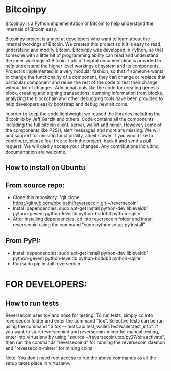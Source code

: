 Bitcoinpy
=========

Bitcoinpy is a Python implementation of Bitcoin to help understand the internals of Bitcoin easy.


Bitcoinpy project is aimed at developers who want to learn about the internal workings of Bitcoin. We created this project so it it is easy to read, understand and modify Bitcoin. Bitcoinpy was developed in Python, so that someone with a little bit of programming ability can read and understand the inner workings of Bitcoin. Lots of helpful documentation is provided to help understand the higher level workings of system and its components. Project is implemented in a very modular fashion, so that if someone wants to change the functionality of a component, they can change or replace that particular component and reuse the rest of the code to test their change without lot of changes. Additional tools like the code for creating genesis block, creating and signing transactions, dumping information from blocks, analyzing the blockchain and other debugging tools have been provided to help developers easily bootstrap and debug new alt coins.

In order to keep the code lightweight we reused the libraries including the Bitcoinlib by Jeff Garzik and others. Code contains all the components including the full bitcoin client, server, wallet and miner. However, some of the components like P2SH, alert messages and more are missing. We will add support for missing functionality, albeit slowly. if you would like to contribute, please feel free to fork the project, hack it and send a pull request. We will gladly accept your changes. Any contributions including documentation are welcome.

How to install on Ubuntu
------------------------

From source repo:
------------------
* Clone this repository: "git clone https://github.com/obulpathi/reversecoin.git ~/reversecoin"
* Install dependencies: sudo apt-get install python-dev libleveldb1 python-gevent python-leveldb python-bsddb3 python-sqlite
* After installing dependencies, cd into reversecoin folder and install reversecoin using the command "sudo python setup.py install"

From PyPI:
-----------
* Install dependencies: sudo apt-get install python-dev libleveldb1 python-gevent python-leveldb python-bsddb3 python-sqlite
* Run sudo pip install reversecoin

FOR DEVELOPERS:
===============

How to run tests
-----------------
Reversecoin uses tox and nose for testing. To run tests, simply cd into reversecoin folder and enter the command "tox". Selective tests can be run using the command "$ tox -- tests.api.test_wallet:TestWallet.test_info". If you want to start reversecoind and reversecoin-miner for manual testing, enter into virtualenv by using "source ~/reversecoin/.tox/py27/bin/activate", then run the commands "reversecoind" for running the reversecoin daemon and "reversecoin-miner" for mining coins.

Note: You don't need root access to run the above commands as all the setup takes place in virtualenv.
